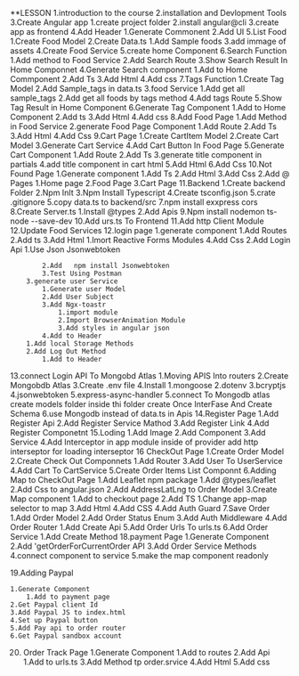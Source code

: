 **LESSON
1.introduction to the course
2.installation and Devlopment Tools
3.Create Angular app
    1.create project folder
    2.install angular@cli
    3.create app as frontend
4.Add Header
    1.Generate Commonent
    2.Add UI
5.List Food
    1.Create Food Model
    2.Create Data.ts
        1.Add Sample foods
    3.add immage of assets
    4.Create Food Service
    5.create home Component
6.Search Function
    1.Add method to Food Service
    2.Add Search Route
    3.Show Search Result In Home Componnet
    4.Generate Search component
        1.Add to Home Commponent
        2.Add Ts
        3.Add Html
        4.Add css
7.Tags Function
    1.Create Tag Model
    2.Add Sample_tags in data.ts
    3.food Service
        1.Add get all sample_tags
        2.Add get all foods by tags method
    4.Add tags Route
    5.Show Tag Result in Home Component
    6.Generate Tag Component
        1.Add to Home Component
        2.Add ts 
        3.Add Html
        4.Add css
8.Add Food Page
    1.Add Method in Food Service
    2.generate Food Page Component
        1.Add Route
        2.Add Ts
        3.Add Html
        4.Add Css
9.Cart Page
    1.Create CartItem Model
    2.Create Cart Model
    3.Generate Cart Service
    4.Add Cart Button In Food Page
    5.Generate Cart Component
        1.Add Route
        2.Add Ts
        3.generate title component in partials
        4.add title component in cart html
        5.Add Html
        6.Add Css
10.Not Found Page
    1.Generate  component
        1.Add Ts
        2.Add Html
        3.Add Css
    2.Add @ Pages
        1.Home page
        2.Food Page
        3.Cart Page
11.Backend
    1.Create backend Folder
    2.Npm InIt
    3.Npm Install Typescript
    4.Create tsconfig.json
    5.crate .gitignore
    5.copy data.ts to backend/src
    7.npm install exxpress cors
    8.Create Server.ts
        1.Install @types
        2.Add Apis
    9.Npm install nodemon ts-node --save-dev
    10.Add urs.ts To Frontend
    11.Add http Client Module
    12.Update Food Services
12.login page
        1.generate component
            1.Add Routes
            2.Add ts
            3.Add Html
                1.Imort Reactive Forms Modules
            4.Add Css
        2.Add Login Api
            1.Use Json Jsonwebtoken
             
            2.Add   npm install Jsonwebtoken
            3.Test Using Postman
        3.generate user Service
            1.Generate user Model
            2.Add User Subject
            3.Add Ngx-toastr
                1.import module
                2.Import BrowserAnimation Module
                3.Add styles in angular json
            4.Add to Header
        1.Add local Storage Methods
        2.Add Log Out Method
            1.Add to Header
13.connect Login API To Mongobd Atlas
    1.Moving APIS Into routers
    2.Create Mongobdb Atlas
    3.Create .env file
    4.Install
        1.mongoose 
        2.dotenv
        3.bcryptjs
        4.jsonwebtoken
        5.express-async-handler
    5.connect To Mongodb atlas
        create models folder inside thi folder create Once InterFase And Create Schema
    6.use Mongodb instead of data.ts in Apis
14.Register Page
    1.Add Register Api
    2.Add Register Service Mathod
    3.Add Register Link
    4.Add Register Componetnt
15.Loding
    1.Add Image
    2.Add Component
    3.Add Service
    4.Add Interceptor
        in app module inside of provider add http interseptor for loading interseptor
16 CheckOut Page
    1.Create Order Model
    2.Create Check Out Componnets
        1.Add Router
    3.Add User To UserService
    4.Add Cart To CartService
    5.Create Order Items List Componnt
    6.Adding Map to CheckOut Page
        1.Add Leaflet npm package
            1.Add @types/leaflet
            2.Add Css to angular.json
        2.Add AddressLatLng to Order Model
        3.Create Map component
            1.Add to checkout page
            2.Add TS
                1.Change app-map selector to map
            3.Add Html
            4.Add CSS
        4.Add Auth Guard
    7.Save Order
        1.Add Order Model
        2.Add Order Status Enum
        3.Add Auth Middleware
        4.Add Order Router
            1.Add Create Api
        5.Add Order Urls To urls.ts
        6.Add Order Service
            1.Add Create Method
18.payment Page
    1.Generate Component
    2.Add 'getOrderForCurrentOrder API
    3.Add Order Service Methods
    4.connect component to service
    5.make the map component readonly   

19.Adding Paypal

    1.Generate Component
        1.Add to payment page
    2.Get Paypal client Id
    3.Add Paypal JS to index.html
    4.Set up Paypal button
    5.Add Pay api to order router
    6.Get Paypal sandbox account

20. Order Track Page
    1.Generate Component
        1.Add to routes
    2.Add Api
        1.Add to urls.ts
    3.Add Method tp order.srvice
    4.Add Html
    5.Add css
                           